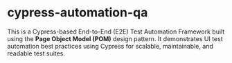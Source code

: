 # cypress-automation-qa

This is a Cypress-based End-to-End (E2E) Test Automation Framework built using the **Page Object Model (POM)** design pattern. It demonstrates UI test automation best practices using Cypress for scalable, maintainable, and readable test suites.
